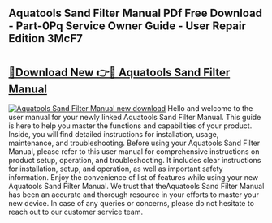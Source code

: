 ## Aquatools Sand Filter Manual PDf Free Download - Part-0Pq Service Owner Guide - User Repair Edition 3McF7

# <h2><a href="http://bc66346.oget.top/?id=Aquatools+Sand+Filter+Manual">🔗Download New 👉🔴 Aquatools Sand Filter Manual</a></h2>

[![Aquatools Sand Filter Manual new download](https://i.imgur.com/5g1atiW.png)](http://bc66346.oget.top/?id=Aquatools+Sand+Filter+Manual)
Hello and welcome to the user manual for your newly linked Aquatools Sand Filter Manual. This guide is here to help you master the functions and capabilities of your product. Inside, you will find detailed instructions for installation, usage, maintenance, and troubleshooting. Before using your Aquatools Sand Filter Manual, please refer to this user manual for comprehensive instructions on product setup, operation, and troubleshooting. It includes clear instructions for installation, setup, and operation, as well as important safety information. Enjoy the convenience of list of features while using your new Aquatools Sand Filter Manual. We trust that theAquatools Sand Filter Manual has been an accurate and thorough resource in your efforts to master your new device. In case of any queries or concerns, please do not hesitate to reach out to our customer service team.
